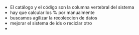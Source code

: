 

+ El catálogo y el código son la columna vertebral del sistema
+ hay que calcular los % por manualmente
+ buscamos agilizar la recoleccion de datos
+ mejorar el sistema de ids o reciclar otro
+ 
